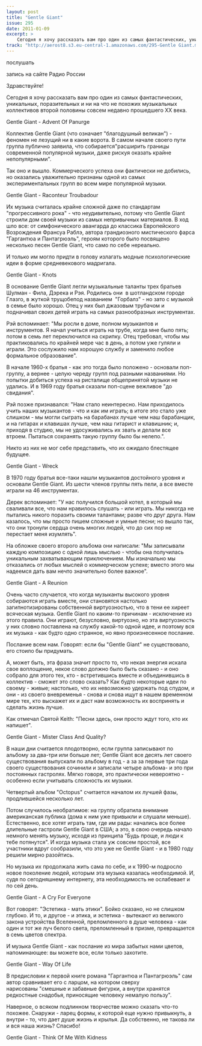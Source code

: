 ```yaml
---
layout: post
title: "Gentle Giant"
issue: 295
date: 2011-01-09
excerpt: >
    Сегодня я хочу рассказать вам про один из самых фантастических, уникальных, поразительных и ни на что не похожих музыкальных коллективов второй половины совсем недавно прошедшего XX века.
track: "http://aerost8.s3.eu-central-1.amazonaws.com/295-Gentle Giant.mp3"
---
```


послушать

запись на сайте Радио России

Здравствуйте!

Сегодня я хочу рассказать вам про один из самых фантастических, уникальных, поразительных и ни на что не похожих музыкальных коллективов второй половины совсем недавно прошедшего XX века.

Gentle Giant - Advent Of Panurge

Коллектив Gentle Giant (что означает "благодушный великан") - феномен не лезущий ни в какие ворота. В самом начале своего пути группа публично заявила, что собирается"расширить границы современной популярной музыки, даже рискуя оказать крайне непопулярными".

Так оно и вышло. Коммерческого успеха они фактически не добились, но оказались уважительно признаны одной из самых экспериментальных групп во всем мире популярной музыки.

Gentle Giant - Raconteur Troubadour

Их музыка считалась крайне сложной даже по стандартам "прогрессивного рока" - что неудивительно, потому что Gentle Giant строили дом своей музыки из самых непривычных материалов. В ход шло все: от симфонического авангарда до классика Европейского Возрождения Франсуа Раблэ, автора грандиозного мистического фарса "Гаргантюа и Пантагрюэль", героям которого было посвящено несколько песен Gentle Giant, что само по себе нереально.

И только им могло придти в голову излагать модные психологические идеи в форме средневекового мадригала.

Gentle Giant - Knots

В основание Gentle Giant легли музыкальные таланты трех братьев Шулман - Фила, Дэрека и Рэя. Родились они  в шотландском городе Глазго, в жуткой трущобепод названием  "Горбалз" - но зато с музыкой в семье было хорошо. Отец у них был джазовым трубачом и подначивал своих детей играть на самых разнообразных инструментах.

Рэй вспоминает: "Мы росли в доме, полном музыкантов и инструментов. Я начал учиться играть на трубе, когда мне было пять; потом в семь лет переключился на скрипку. Отец требовал, чтобы мы практиковались по крайней мере час в день, а потом уже гуляли и играли. Это сослужило нам хорошую службу и заменило любое формальное образование".

В начале 1960-х братья - как это тогда было положено - основали поп-группу, а вернее - целую череду групп под разными названиями. Но попытки добиться успеха на ристалище общепринятой музыки не удались. И в 1969 году братья сказали поп-сцене вежливое "до свидания".

Рэй позже признавался: "Нам стало неинтересно. Нам приходилось учить наших музыкантов - что и как им играть; в итоге это стало уже слишком - мы могли сыграть на барабанах лучше чем наш барабанщик, и на гитарах и клавишах лучше, чем наш гитарист и клавишник; и, приходя в студию, мы не удосуживались их звать и делали все втроем. Пытаться сохранять такую группу было бы нелепо.".

Никто из них не мог себе представить, что их ожидало блестящее будущее.

Gentle Giant - Wreck

В 1970 году братья все-таки нашли музыкантов достойного уровня и основали Gentle Giant. Из шести членов группы пять пели, а все вместе играли на 46 инструментах.

Дерек вспоминает: "У нас получился большой котел, в который мы сваливали все, что нам нравилось слушать - или играть. Мы никогда не пытались никого поразить своими талантами; разве что друг друга. Нам казалось, что мы просто пишем сложные и умные песни; но вышло так, что они тронули сердца очень многих людей, что до сих пор не перестает меня изумлять".

На обложке своего второго альбома они написали: "Мы записывали каждую композицию с одной лишь мыслью - чтобы она получилась уникальным захватывающим приключением. Мы изначально мы отказались от любых мыслей о коммерческом успехе; вместо этого мы надеемся дать вам нечто значительно более важное".

Gentle Giant - A Reunion

Очень часто случается, что когда музыканты высокого уровня собираются играть вместе, они становятся настолько загипнотизированы собственной виртуозностью, что в тени ее хиреет всяческая музыка. Gentle Giant по каким-то причинам - исключение из этого правила. Они играют, безусловно, виртуозно, но эта виртуозность у них словно поставлена на службу какой-то одной идее, и поэтому вся их музыка - как будто одно странное, но явно произнесенное послание.

Послание всем нам. Говорят: если бы "Gentle Giant" не существовало, его стоило бы придумать.

А, может быть, эта фраза значит просто то, что некая энергия искала свое воплощение, некое слово должно было быть сказано - и оно собрало для этого тех, кто - встретившись вместе и объединившись в коллектив - сможет это слово сказать? Как будто некоторые идеи по своему - живые; настолько, что их невозможно удержать под спудом, и они - из своего вневременья - снова и снова ищут в нашем временном мире тех, кто выскажет их и даст нам возможность их воспринять и сделать жизнь лучше.

Как отмечал Святой Keith: "Песни здесь, они просто ждут того, кто их напишет".

Gentle Giant - Mister Class And Quality?

В наши дни считается плодотворно, если группа записывают по альбому за два-три или больше лет; Gentle Giant все десять лет своего существования выпускали по альбому в год - а за за первые три года своего существования сочинили и записали четыре альбома- и это при постоянных гастролях. Мягко говоря, это практически невероятно - особенно если учитывать сложность их музыки.

Четвертый альбом "Octopus" считается началом их лучшей фазы, продлившейся несколько лет.

Потом случилось необратимое: на группу обратила внимание американская публика (дома к ним уже привыкли и слушали меньше). Естественно, все хотят играть там, где им рады: начались все более длительные гастроли Gentle Giant в США; а это, в свою очередь начало немного менять музыку, исходя из принципа "Будь проще, и люди к тебе потянутся". И когда музыка стала уж совсем простой, все участники вдруг сообразили, что это уже не Gentle Giant - и в 1980 году решили мирно разойтись.

Но музыка их продолжала жить сама по себе, и к 1990-м подросло новое поколение людей, которым эта музыка казалась необходимой. И, судя по сегодняшнему интернету, эта необходимость не ослабевает и по сей день.

Gentle Giant - A Cry For Everyone

Вот говорят: "Эстетика - мать этики". Бойко сказано, но не слишком глубоко. И то, и другое - и этика, и эстетика - вытекают из великого закона устройства Вселенной, преломленного в душе человека - как один и тот же луч белого света, преломленный в призме, превращается в семь цветов спектра.

И музыка Gentle Giant - как послание из мира забытых нами цветов, напоминающее: вы можете все, если только захотите.

Gentle Giant - Way Of Life

В предисловии к первой книге романа "Гаргантюа и Пантагрюэль" сам автор сравнивает его с ларцом, на котором сверху нарисованы "смешные и забавные фигурки, а внутри хранятся редкостные снадобья, приносящие человеку немалую пользу".

Наверное, о всяком подлинном творчестве можно сказать что-то похожее. Снаружи - ларец формы, к которой еще нужно привыкнуть, а внутри - то, что дает душе жизнь и крылья. Да собственно, не такова ли и вся наша жизнь? Спасибо!

Gentle Giant - Think Of Me With Kidness

